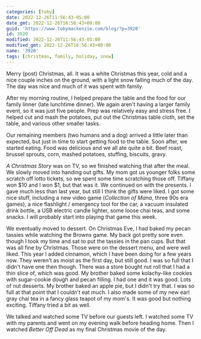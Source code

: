 ```yaml
---
categories: [toby]
date: 2022-12-26T11:56:43-05:00
date_gmt: 2022-12-26T16:56:43+00:00
guid: 'https://www.tobymackenzie.com/blog/?p=3920'
id: 3920
modified: 2022-12-26T11:56:43-05:00
modified_gmt: 2022-12-26T16:56:43+00:00
name: '3920'
tags: [christmas, family, holiday, snow]
---
```


Merry (post) Christmas, all.  It was a white Christmas this year, cold and a nice couple inches on the ground, with a light snow falling much of the day.  The day was nice and much of it was spent with family.

<!--more-->

After my morning routine, I helped prepare the table and the food for our family linner (late lunchtime dinner).  We again aren't having a larger family event, so it was just five people.  Prep was relatively easy and stress free.  I helped cut and mash the potatoes, put out the Christmas table cloth, set the table, and various other smaller tasks.

Our remaining members (two humans and a dog) arrived a little later than expected, but just in time to start getting food to the table.  Soon after, we started eating.  Food was delicious and we all ate quite a bit.  Beef roast, brussel sprouts, corn, mashed potatoes, stuffing, biscuits, gravy.

*A Christmas Story* was on TV, so we finished watching that after the meal.  We slowly moved into handing out gifts.  My mom got us younger folks some scratch off lotto tickets, so we spent some time scratching those off.  Tiffany won $10 and I won $1, but that was it.  We continued on with the presents.  I gave much less than last year, but still I think the gifts were liked.  I got some nice stuff, including a new video game (*Collection of Mana*, three 90s era games), a nice flashlight / emergency tool for the car, a vacuum insulated drink bottle, a USB electric candle lighter, some loose chai teas, and some snacks.  I will probably start into playing that game this week.

We eventually moved to dessert.  On Christmas Eve, I had baked my pecan tassies while watching the Browns game.  My back got pretty sore even though I took my time and sat to put the tassies in the pan cups.  But that was all fine by Christmas.  Those were on the dessert menu, and were well liked.  This year I added cinnamon, which I have been doing for a few years now.  They weren't as moist as the first day, but still good.  I was so full that I didn't have one then though.  There was a store bought nut roll that I had a thin slice of, which was good.  My brother baked some kolachy-like cookies with sugar-cookie dough and pecan filling.  I had one and it was good.  Lots of nut desserts.  My brother baked an apple pie, but I didn't try that.  I was so full at that point that I couldn't eat much.  I also made some of my new earl gray chai tea in a fancy glass teapot of my mom's.  It was good but nothing exciting.  Tiffany tried a bit as well.

We talked and watched some TV before our guests left.  I watched some TV with my parents and went on my evening walk before heading home.  Then I watched *Better Off Dead* as my final Christmas movie of the day.
